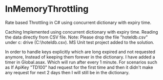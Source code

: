 # InMemoryThrottling
Rate based Throttling in C# using concurrent dictionary with expiry time.

Caching Implemented using concurrent dictionary with expiry time.
Reading the data directly from CSV file. Note: Please drop the file "hoteldb.csv" under c: drive (C:\hoteldb.csv).
MS Unit test project added to the solution.

In order to handle keys explicitly which are long expired and not requested anymore, Instead of keeping them forever in the dictionary. I have added a timer in Global.asax. Which will run after every 1 minute.
For scenarios such as
If ApiKey "TD100" had request for the first time and then it didn't make any request for next 2 days then I will still be in the dictionary.
